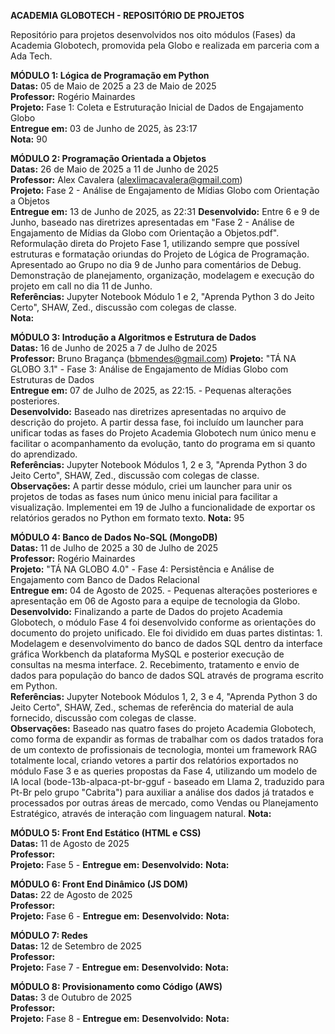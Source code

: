 **ACADEMIA GLOBOTECH - REPOSITÓRIO DE PROJETOS**  

Repositório para projetos desenvolvidos nos oito módulos (Fases) da Academia Globotech, promovida pela Globo e realizada em parceria com a Ada Tech.

**MÓDULO 1: Lógica de Programação em Python**  
**Datas:** 05 de Maio de 2025 a 23 de Maio de 2025  
**Professor:** Rogério Mainardes  
**Projeto:** Fase 1: Coleta e Estruturação Inicial de Dados de Engajamento Globo  
**Entregue em:** 03 de Junho de 2025, às 23:17  
**Nota:** 90

**MÓDULO 2: Programação Orientada a Objetos**  
**Datas:** 26 de Maio de 2025 a 11 de Junho de 2025  
**Professor:** Alex Cavalera (alexlimacavalera@gmail.com)  
**Projeto:** Fase 2 - Análise de Engajamento de Mídias Globo com Orientação a Objetos  
**Entregue em:** 13 de Junho de 2025, as 22:31
**Desenvolvido:** Entre 6 e 9 de Junho, baseado nas diretrizes apresentadas em "Fase 2 - Análise de Engajamento de Mídias da Globo com Orientação a Objetos.pdf". Reformulação direta do Projeto Fase 1, utilizando sempre que possível estruturas e formatação oriundas do Projeto de Lógica de Programação. Apresentado ao Grupo no dia 9 de Junho para comentários de Debug. Demonstração de planejamento, organização, modelagem e execução do projeto em call no dia 11 de Junho.   
**Referências:** Jupyter Notebook Módulo 1 e 2, "Aprenda Python 3 do Jeito Certo", SHAW, Zed., discussão com colegas de classe.  
**Nota:**

**MÓDULO 3: Introdução a Algoritmos e Estrutura de Dados**  
**Datas:** 16 de Junho de 2025 a 7 de Julho de 2025  
**Professor:** Bruno Bragança (bbmendes@gmail.com) 
**Projeto:** "TÁ NA GLOBO 3.1" - Fase 3: Análise de Engajamento de Mídias Globo com Estruturas de Dados   
**Entregue em:** 07 de Julho de 2025, as 22:15. - Pequenas alterações posteriores.   
**Desenvolvido:** Baseado nas diretrizes apresentadas no arquivo de descrição do projeto. A partir dessa fase, foi incluído um launcher para unificar todas as fases do Projeto Academia Globotech num único menu e facilitar o acompanhamento da evolução, tanto do programa em si quanto do aprendizado.  
**Referências:** Jupyter Notebook Módulos 1, 2 e 3, "Aprenda Python 3 do Jeito Certo", SHAW, Zed., discussão com colegas de classe.   
**Observações:** A partir desse módulo, criei um launcher para unir os projetos de todas as fases num único menu inicial para facilitar a visualização. Implementei em 19 de Julho a funcionalidade de exportar os relatórios gerados no Python em formato texto.
**Nota:** 95

**MÓDULO 4: Banco de Dados No-SQL (MongoDB)**  
**Datas:** 11 de Julho de 2025 a 30 de Julho de 2025  
**Professor:** Rogério Mainardes  
**Projeto:** "TÁ NA GLOBO 4.0" - Fase 4: Persistência e Análise de Engajamento com Banco de Dados Relacional  
**Entregue em:** 04 de Agosto de 2025. - Pequenas alterações posteriores e apresentação em 06 de Agosto para a equipe de tecnologia da Globo.  
**Desenvolvido:** Finalizando a parte de Dados do projeto Academia Globotech, o módulo Fase 4 foi desenvolvido conforme as orientações do documento do projeto unificado. Ele foi dividido em duas partes distintas: 1. Modelagem e desenvolvimento do banco de dados SQL dentro da interface gráfica Workbench da plataforma MySQL e posterior execução de consultas na mesma interface. 2. Recebimento, tratamento e envio de dados para população do banco de dados SQL através de programa escrito em Python.  
**Referências:** Jupyter Notebook Módulos 1, 2, 3 e 4, "Aprenda Python 3 do Jeito Certo", SHAW, Zed., schemas de referência do material de aula fornecido, discussão com colegas de classe.  
**Observações:** Baseado nas quatro fases do projeto Academia Globotech, como forma de expandir as formas de trabalhar com os dados tratados fora de um contexto de profissionais de tecnologia, montei um framework RAG totalmente local, criando vetores a partir dos relatórios exportados no módulo Fase 3 e as queries propostas da Fase 4, utilizando um modelo de IA local (bode-13b-alpaca-pt-br-gguf - baseado em Llama 2, traduzido para Pt-Br pelo grupo "Cabrita") para auxiliar a análise dos dados já tratados e processados por outras áreas de mercado, como Vendas ou Planejamento Estratégico, através de interação com linguagem natural.
**Nota:**

**MÓDULO 5: Front End Estático (HTML e CSS)**  
**Datas:** 11 de Agosto de 2025  
**Professor:**  
**Projeto:** Fase 5 - 
**Entregue em:** 
**Desenvolvido:** 
**Nota:**

**MÓDULO 6: Front End Dinâmico (JS DOM)**  
**Datas:** 22 de Agosto de 2025  
**Professor:**  
**Projeto:** Fase 6 - 
**Entregue em:** 
**Desenvolvido:** 
**Nota:**

**MÓDULO 7: Redes**  
**Datas:** 12 de Setembro de 2025  
**Professor:**  
**Projeto:** Fase 7 - 
**Entregue em:** 
**Desenvolvido:** 
**Nota:**

**MÓDULO 8: Provisionamento como Código (AWS)**  
**Datas:** 3 de Outubro de 2025  
**Professor:**  
**Projeto:** Fase 8 - 
**Entregue em:** 
**Desenvolvido:** 
**Nota:**
